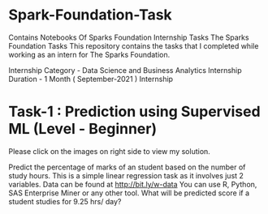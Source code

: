 # Spark-Foundation-Task
Contains Notebooks Of Sparks Foundation Internship Tasks The Sparks Foundation Tasks This repository contains the tasks that I completed while working as an intern for The Sparks Foundation.

Internship Category - Data Science and Business Analytics Internship Duration - 1 Month ( September-2021 ) Internship 

# Task-1 : Prediction using Supervised ML (Level - Beginner)
Please click on the images on right side to view my solution.

Predict the percentage of marks of an student based on the number of study hours. This is a simple linear regression task as it involves just 2 variables. Data can be found at http://bit.ly/w-data You can use R, Python, SAS Enterprise Miner or any other tool. What will be predicted score if a student studies for 9.25 hrs/ day?
